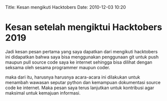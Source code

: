 Title: Kesan mengikuti Hacktobers
Date: 2010-12-03 10:20

# Kesan setelah mengiktui Hacktobers 2019
Jadi kesan pesan pertama yang saya dapatkan dari mengikuti hacktobers ini didapatkan bahwa saya bisa menggunakan penggunaan git untuk push maupun pull source code saya ke internet sehingga bisa dilihat dengan seksama oleh sesama programmer maupun coder.

maka dari itu, harusnya harusnya acara-acara ini dilakukan untuk menambah wawasan seputar python dan kemampuan dokumentasi source code ke internet. Maka pesan saya terus lanjutkan untuk kontribusi agar maksimal untuk kemajuan informasi.
